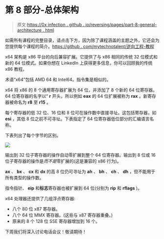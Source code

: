 # 第 8 部分-总体架构

> 原文:[https://0x infection . github . io/reversing/pages/part-8-general-architecture . html](https://0xinfection.github.io/reversing/pages/part-8-general-architecture.html)

如需所有课程的完整目录，请点击下方，因为除了课程涵盖的主题之外，它还会为您提供每个课程的简介。[https://github . com/mytechnotalent/逆向工程-教程](https://github.com/mytechnotalent/Reverse-Engineering-Tutorial)

x64 架构是 x86 平台的向后兼容扩展。它提供了与 x86 相同的传统 32 位模式和新的 64 位模式。如果你想在 LinkedIn 上获得更多信息，你可以回顾我的传统 x86 教程。

术语“x64”包括 AMD 64 和 Intel64。指令集是相似的。

x64 将 x86 的 8 个通用寄存器扩展为 64 位，并添加了 8 个新的 64 位寄存器。64 位寄存器的名字以“ **r** 开头，所以例如 **eax** 的 64 位扩展被称为 **rax** 。新寄存器被命名为 **r8** 至 **r15** 。

每个寄存器的低 32 位、16 位和 8 位可在操作数中直接寻址。这包括寄存器，如 **esi** ，其低 8 位之前不可寻址。下表指定了 64 位寄存器低位部分的汇编语言名称。

下表列出了每个字节的区别。

![](../Images/fcb8d6041f82fd60902059aea8f8cd5e.png)

输出到 32 位子寄存器的操作自动零扩展到整个 64 位寄存器。输出到 8 位或 16 位子寄存器的操作是*而不是*零扩展的(这是兼容的 x86 行为)。

**ax** 、 **bx** 、 **cx** 和 **dx** 的高 8 位仍可寻址为 **ah** 、 **bh** 、 **ch** 、 **dh** ，但不能用于所有类型的操作数。

指令指针、 **eip** 和**标志**寄存器也被扩展到 64 位(分别为 **rip** 和 **rflags** )。

x64 处理器还提供了几组浮点寄存器:

*   八个 80 位 x87 寄存器。
*   八个 64 位 MMX 寄存器。(这些与 x87 寄存器重叠。)
*   原来的 8 个 128 位 SSE 寄存器增加到 16 个。

下周我们将深入讨论电话会议！敬请期待！
